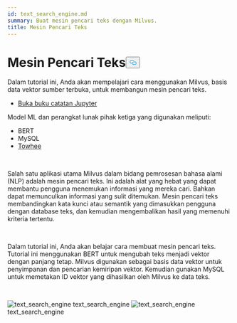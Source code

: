 ```yaml
---
id: text_search_engine.md
summary: Buat mesin pencari teks dengan Milvus.
title: Mesin Pencari Teks
---
```

<h1 id="Text-Search-Engine" class="common-anchor-header">Mesin Pencari Teks<button data-href="#Text-Search-Engine" class="anchor-icon" translate="no">
      <svg translate="no"
        aria-hidden="true"
        focusable="false"
        height="20"
        version="1.1"
        viewBox="0 0 16 16"
        width="16"
      >
        <path
          fill="#0092E4"
          fill-rule="evenodd"
          d="M4 9h1v1H4c-1.5 0-3-1.69-3-3.5S2.55 3 4 3h4c1.45 0 3 1.69 3 3.5 0 1.41-.91 2.72-2 3.25V8.59c.58-.45 1-1.27 1-2.09C10 5.22 8.98 4 8 4H4c-.98 0-2 1.22-2 2.5S3 9 4 9zm9-3h-1v1h1c1 0 2 1.22 2 2.5S13.98 12 13 12H9c-.98 0-2-1.22-2-2.5 0-.83.42-1.64 1-2.09V6.25c-1.09.53-2 1.84-2 3.25C6 11.31 7.55 13 9 13h4c1.45 0 3-1.69 3-3.5S14.5 6 13 6z"
        ></path>
      </svg>
    </button></h1><p>Dalam tutorial ini, Anda akan mempelajari cara menggunakan Milvus, basis data vektor sumber terbuka, untuk membangun mesin pencari teks.</p>
<ul>
<li><a href="https://github.com/towhee-io/examples/tree/main/nlp/text_search">Buka buku catatan Jupyter</a></li>
</ul>
<p>Model ML dan perangkat lunak pihak ketiga yang digunakan meliputi:</p>
<ul>
<li>BERT</li>
<li>MySQL</li>
<li><a href="https://towhee.io/">Towhee</a></li>
</ul>
<p><br/></p>
<p>Salah satu aplikasi utama Milvus dalam bidang pemrosesan bahasa alami (NLP) adalah mesin pencari teks. Ini adalah alat yang hebat yang dapat membantu pengguna menemukan informasi yang mereka cari. Bahkan dapat memunculkan informasi yang sulit ditemukan. Mesin pencari teks membandingkan kata kunci atau semantik yang dimasukkan pengguna dengan database teks, dan kemudian mengembalikan hasil yang memenuhi kriteria tertentu.</p>
<p><br/></p>
<p>Dalam tutorial ini, Anda akan belajar cara membuat mesin pencari teks. Tutorial ini menggunakan BERT untuk mengubah teks menjadi vektor dengan panjang tetap. Milvus digunakan sebagai basis data vektor untuk penyimpanan dan pencarian kemiripan vektor. Kemudian gunakan MySQL untuk memetakan ID vektor yang dihasilkan oleh Milvus ke data teks.</p>
<p><br/></p>
<p>
  
   <span class="img-wrapper"> <img translate="no" src="/docs/v2.6.x/assets/text_search_engine.png" alt="text_search_engine" class="doc-image" id="text_search_engine" />
   </span> <span class="img-wrapper"> <span>text_search_engine</span> </span> <span class="img-wrapper"> <img translate="no" src="/docs/v2.6.x/assets/text_search_engine_demo.png" alt="text_search_engine" class="doc-image" id="text_search_engine" /><span>text_search_engine</span> </span></p>
